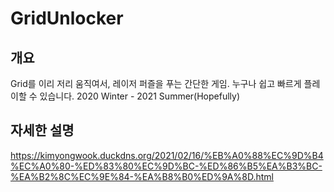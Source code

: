 # GridUnlocker
## 개요
Grid를 이리 저리 움직여서, 레이저 퍼즐을 푸는 간단한 게임.
누구나 쉽고 빠르게 플레이할 수 있습니다.
2020 Winter - 2021 Summer(Hopefully)
## 자세한 설명
https://kimyongwook.duckdns.org/2021/02/16/%EB%A0%88%EC%9D%B4%EC%A0%80-%ED%83%80%EC%9D%BC-%ED%86%B5%EA%B3%BC-%EA%B2%8C%EC%9E%84-%EA%B8%B0%ED%9A%8D.html
